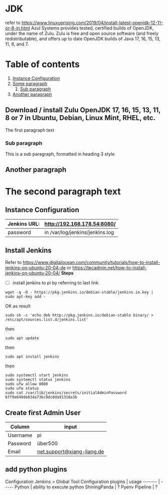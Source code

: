 
# JDK
refer to https://www.linuxuprising.com/2019/04/install-latest-openjdk-12-11-or-8-in.html
Azul Systems provides tested, certified builds of OpenJDK, under the name of Zulu. Zulu is free and open source software (and freely redistributable), and offers up to date OpenJDK builds of Java 17, 16, 15, 13, 11, 8, and 7.
# Table of contents
1. [Instance Configuration](#Instance_Configuration)
2. [Some paragraph](#paragraph1)
    1. [Sub paragraph](#subparagraph1)
3. [Another paragraph](#paragraph2)

## Download / install Zulu OpenJDK 17, 16, 15, 13, 11, 8 or 7 in Ubuntu, Debian, Linux Mint, RHEL, etc.
The first paragraph text

### Sub paragraph <a name="subparagraph1"></a>
This is a sub paragraph, formatted in heading 3 style

## Another paragraph <a name="paragraph2"></a>
The second paragraph text
========================================

## Instance Configuration <a name="Instance_Configurationn"></a>
Jenkins URL: | http://192.168.178.54:8080/
------------ | ---------------------------
password | in /var/log/jenkins/jenkins.log

## Install Jenkins
Refer to https://www.digitalocean.com/community/tutorials/how-to-install-jenkins-on-ubuntu-20-04-de or https://tecadmin.net/how-to-install-jenkins-on-ubuntu-20-04/
**Steps**
- [ ] install jenkins to pi by referring to last link


```properties
wget -q -O - https://pkg.jenkins.io/debian-stable/jenkins.io.key | sudo apt-key add -
``` 
OK as result

```properties
sudo sh -c 'echo deb http://pkg.jenkins.io/debian-stable binary/ > /etc/apt/sources.list.d/jenkins.list'
```
then
```properties
sudo apt update
```
then
```properties
sudo apt install jenkins
```
then
```properties
sudo systemctl start jenkins
sudo systemctl status jenkins
sudo ufw allow 8080
sudo ufw status
sudo cat /var/lib/jenkins/secrets/initialAdminPassword
6ff9e649de834a73bc9dc0da91318a3b
```
## Create first Admin User
Column | input
------ | -----
Username | pi
Password | über500
Email | net.support@xiang-liang.de

## add python plugins
Configuration Jenkins > Global Tool Configuration
plugins | usage
------- | -----
Python | ability to execute python
ShiningPanda | ?
Pyenv Pipeline | ?
